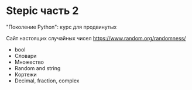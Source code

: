 # Stepic часть 2
"Поколение Python": курс для продвинутых

Сайт настоящих случайных чисел
https://www.random.org/randomness/ 
* bool
* Словари
* Множество
* Random and string
* Кортежи
* Decimal, fraction, complex